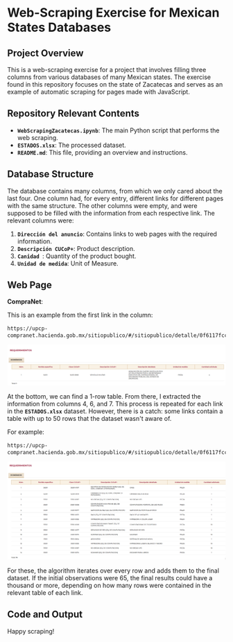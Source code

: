 # Web-Scraping Exercise for Mexican States Databases

## Project Overview

This is a web-scraping exercise for a project that involves filling three columns from various databases of many Mexican states. The exercise found in this repository focuses on the state of Zacatecas and serves as an example of automatic scraping for pages made with JavaScript.

## Repository Relevant Contents

- **`WebScrapingZacatecas.ipynb`**: The main Python script that performs the web scraping.
- **`ESTADOS.xlsx`**: The processed dataset.
- **`README.md`**: This file, providing an overview and instructions.

## Database Structure

The database contains many columns, from which we only cared about the last four. One column had, for every entry, different links for different pages with the same structure. The other columns were empty, and were supposed to be filled with the information from each respective link. The relevant columns were:

1. **`Dirección del anuncio`**: Contains links to web pages with the required information.
2. **`Descripción CUCoP+`**: Product description.
3. **`Canidad `**: Quantity of the product bought.
4. **`Unidad de medida`**: Unit of Measure.

## Web Page

**CompraNet**: 

This is an example from the first link in the column:
    
    https://upcp-compranet.hacienda.gob.mx/sitiopublico/#/sitiopublico/detalle/0f6117fcc2bd4c15b9ccf4b5c69fef30/procedimiento

![Example](WebScrapping/webscrp1.png)

At the bottom, we can find a 1-row table. From there, I extracted the information from columns 4, 6, and 7. This process is repeated for each link in the **`ESTADOS.xlsx`** dataset. However, there is a catch: some links contain a table with up to 50 rows that the dataset wasn't aware of.

For example:
    
    https://upcp-compranet.hacienda.gob.mx/sitiopublico/#/sitiopublico/detalle/0f6117fcc2bd4c15b9ccf4b5c69fef30/procedimiento

![Example](WebScrapping/webscrp2.png)

For these, the algorithm iterates over every row and adds them to the final dataset. If the initial observations were 65, the final results could have a thousand or more, depending on how many rows were contained in the relevant table of each link.

## Code and Output



Happy scraping!
